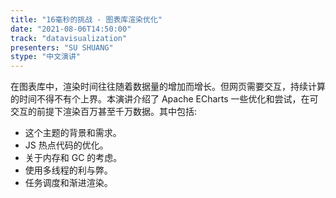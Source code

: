 ```yaml
---
title: "16毫秒的挑战 - 图表库渲染优化"
date: "2021-08-06T14:50:00"
track: "datavisualization"
presenters: "SU SHUANG"
stype: "中文演讲"
---
```

在图表库中，渲染时间往往随着数据量的增加而增长。但网页需要交互，持续计算的时间不得不有个上界。本演讲介绍了 Apache ECharts 一些优化和尝试，在可交互的前提下渲染百万甚至千万数据。其中包括:
- 这个主题的背景和需求。
- JS 热点代码的优化。
- 关于内存和 GC 的考虑。
- 使用多线程的利与弊。
- 任务调度和渐进渲染。

